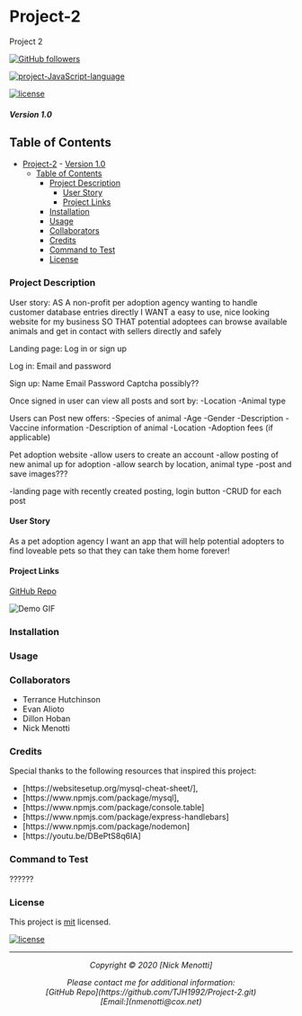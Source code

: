 # Project-2
Project 2

[![GitHub followers](https://img.shields.io/github/followers/Nmenotti20?label=Follow&style=social)](https://github.com/TJH1992/Project-2.git)

[![project-JavaScript-language](https://img.shields.io/static/v1?label=javascript&message=100%&color=yellow)](https://github.com/TJH1992/Project-2.git)

[![license](https://img.shields.io/badge/License-mit-brightgreen.svg)](https://choosealicense.com/licenses/mit/)

##### Version 1.0

## Table of Contents

- [Project-2](#project-2)
        - [Version 1.0](#version-10)
  - [Table of Contents](#table-of-contents)
    - [Project Description](#project-description)
      - [User Story](#user-story)
      - [Project Links](#project-links)
    - [Installation](#installation)
    - [Usage](#usage)
    - [Collaborators](#collaborators)
    - [Credits](#credits)
    - [Command to Test](#command-to-test)
    - [License](#license)

### Project Description

User story:
AS A non-profit per adoption agency wanting to handle customer database entries directly
I WANT a easy to use, nice looking website for my business
SO THAT potential adoptees can browse available animals and get in contact with sellers directly and safely

Landing page: 
Log in or sign up 

Log in:
Email and password

Sign up:
Name
Email
Password
Captcha possibly??

Once signed in user can view all posts and sort by:
-Location
-Animal type

Users can Post new offers:
-Species of animal
-Age
-Gender
-Description
-Vaccine information
-Description of animal
-Location
-Adoption fees (if applicable)

Pet adoption website
-allow users to create an account
-allow posting of new animal up for adoption
-allow search by location, animal type
-post and save images???

-landing page with recently created posting, login button
-CRUD for each post

#### User Story

As a pet adoption agency
I want an app that will help potential adopters to find loveable pets
so that they can take them home forever!

#### Project Links

[GitHub Repo](https://github.com/TJH1992/Project-2.git)<br>

![Demo GIF]()<br>

### Installation



### Usage



### Collaborators

<ul>
<li> Terrance Hutchinson </li>
<li>Evan Alioto</li>
<li>Dillon Hoban</li>
<li>Nick Menotti</li>
</ul>

### Credits

Special thanks to the following resources that inspired this project:

<ul>
<li> [https://websitesetup.org/mysql-cheat-sheet/]<https://websitesetup.org/mysql-cheat-sheet/>, </li>
<li> [https://www.npmjs.com/package/mysql]<https://www.npmjs.com/package/mysql>, </li>
<li> [https://www.npmjs.com/package/console.table]<https://www.npmjs.com/package/console.table> </li>
<li> [https://www.npmjs.com/package/express-handlebars]<https://www.npmjs.com/package/express-handlebars> </li>
<li> [https://www.npmjs.com/package/nodemon]<https://www.npmjs.com/package/nodemon> </li>
<li> [https://youtu.be/DBePtS8q6IA]<https://youtu.be/DBePtS8q6IA></li>

</ul>

### Command to Test

??????

### License

This project is [mit](https://choosealicense.com/licenses/mit) licensed.<br>

[![license](https://img.shields.io/badge/License-mit-brightgreen.svg)](https://choosealicense.com/licenses/mit/)

<hr>
<p align='center'><i>
Copyright © 2020 [Nick Menotti]<br>

<p align='center'><i>
Please contact me for additional information:<br>
[GitHub Repo](https://github.com/TJH1992/Project-2.git)<br>
[Email:](nmenotti@cox.net)</i></p>

